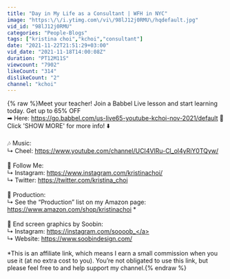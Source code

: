 ```yaml
---
title: "Day in My Life as a Consultant | WFH in NYC"
image: "https:\/\/i.ytimg.com\/vi\/98lJ12j0RMU\/hqdefault.jpg"
vid_id: "98lJ12j0RMU"
categories: "People-Blogs"
tags: ["kristina choi","kchoi","consultant"]
date: "2021-11-22T21:51:29+03:00"
vid_date: "2021-11-18T14:00:08Z"
duration: "PT12M11S"
viewcount: "7902"
likeCount: "314"
dislikeCount: "2"
channel: "kchoi"
---
```

{% raw %}Meet your teacher! Join a Babbel Live lesson and start learning today. Get up to 65% OFF<br /> ➡ Here: <a rel="nofollow" target="blank" href="https://go.babbel.com/us-live65-youtube-kchoi-nov-2021/default">https://go.babbel.com/us-live65-youtube-kchoi-nov-2021/default</a> 🔶 Click 'SHOW MORE' for more info! ⬇️<br /><br />🎶 Music:<br />↳ Cheel: <a rel="nofollow" target="blank" href="https://www.youtube.com/channel/UCI4VlRu-Cl_ol4yRiY0TQyw/">https://www.youtube.com/channel/UCI4VlRu-Cl_ol4yRiY0TQyw/</a><br /><br />📱 Follow Me:<br />↳ Instagram: <a rel="nofollow" target="blank" href="https://www.instagram.com/kristinachoi/">https://www.instagram.com/kristinachoi/</a><br />↳ Twitter: <a rel="nofollow" target="blank" href="https://twitter.com/kristina_choi">https://twitter.com/kristina_choi</a><br /><br />🎥 Production:<br />↳ See the “Production” list on my Amazon page: <a rel="nofollow" target="blank" href="https://www.amazon.com/shop/kristinachoi">https://www.amazon.com/shop/kristinachoi</a> *<br /><br />🎨 End screen graphics by Soobin:<br />↳ Instagram: <a rel="nofollow" target="blank" href="https://instagram.com/soooob_">https://instagram.com/soooob_</a><br />↳ Website: <a rel="nofollow" target="blank" href="https://www.soobindesign.com/">https://www.soobindesign.com/</a><br /><br />*This is an affiliate link, which means I earn a small commission when you use it (at no extra cost to you). You’re not obligated to use this link, but please feel free to and help support my channel.{% endraw %}
